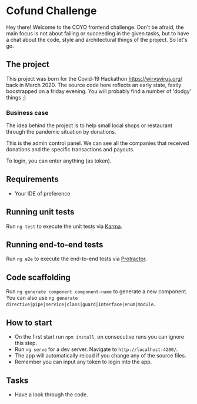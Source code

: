 # Cofund Challenge

Hey there! Welcome to the COYO frontend challenge. Don't be afraid, the main focus is not about failing or succeeding in the given tasks, but to have a chat about the code, style and architectural things of the project. So let's go.

## The project

This project was born for the Covid-19 Hackathon https://wirvsvirus.org/ back in March 2020. The source code here reflects an early state, fastly boostrapped on a friday evening. You will probably find a number of 'dodgy' things ;)

### Business case

The idea behind the project is to help small local shops or restaurant through the pandemic situation by donations.

This is the admin control panel. We can see all the companies that received donations and the specific transactions and payouts.

To login, you can enter anything (as token).

## Requirements

- Your IDE of preference

## Running unit tests

Run `ng test` to execute the unit tests via [Karma](https://karma-runner.github.io).

## Running end-to-end tests

Run `ng e2e` to execute the end-to-end tests via [Protractor](http://www.protractortest.org/).

## Code scaffolding

Run `ng generate component component-name` to generate a new component. You can also use `ng generate directive|pipe|service|class|guard|interface|enum|module`.

## How to start

- On the first start run `npm install`, on consecutive runs you can ignore this step. 
- Run `ng serve` for a dev server. Navigate to `http://localhost:4200/`.
- The app will automatically reload if you change any of the source files.
- Remember you can input any token to login into the app.

## Tasks

- Have a look through the code.

